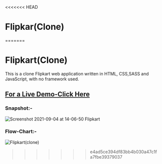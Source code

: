 <<<<<<< HEAD
# Flipkar(Clone)
=======
# Flipkart(Clone)
This is a clone Flipkart web application written in HTML, CSS,SASS and JavaScript, with no framework used.
## [For a Live Demo-Click Here](https://98arun.github.io/flipkart-clone/)
### Snapshot:-
![Screenshot 2021-09-04 at 14-06-50 Flipkart](https://user-images.githubusercontent.com/82587103/132088659-402b0264-b59e-4ab5-9a5c-953e2fe72b5a.png)
### Flow-Chart:-
![Flipkart(clone)](https://user-images.githubusercontent.com/82587103/132088675-797caa33-4f1b-4564-a96d-b6be98e0f038.png)



>>>>>>> e4ad5ce394df83bb4b030a47c1fa7fbe39379037
